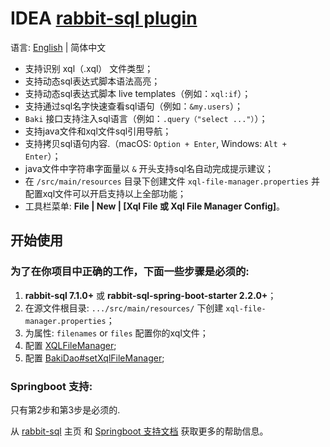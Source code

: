 # IDEA [rabbit-sql plugin](https://plugins.jetbrains.com/plugin/21403-rabbit-sql)

语言: [English](README.md) | 简体中文

- 支持识别 xql（.xql） 文件类型；
- 支持动态sql表达式脚本语法高亮；
- 支持动态sql表达式脚本 live templates（例如：`xql:if`）；
- 支持通过sql名字快速查看sql语句（例如：`&my.users`）；
- `Baki` 接口支持注入sql语言（例如：`.query（"select ..."）`）；
- 支持java文件和xql文件sql引用导航；
- 支持拷贝sql语句内容.（macOS: `Option + Enter`, Windows: `Alt + Enter`）；
- java文件中字符串字面量以 `&` 开头支持sql名自动完成提示建议；
- 在 `/src/main/resources` 目录下创建文件 `xql-file-manager.properties` 并配置xql文件可以开启支持以上全部功能；
- 工具栏菜单: **File | New | [Xql File 或 Xql File Manager Config]**。

## 开始使用

### 为了在你项目中正确的工作，下面一些步骤是必须的:

1. **rabbit-sql 7.1.0+** 或 **rabbit-sql-spring-boot-starter 2.2.0+**；
2. 在源文件根目录: `.../src/main/resources/` 下创建 `xql-file-manager.properties`；
3. 为属性: `filenames` or `files` 配置你的xql文件；
4. 配置 [XQLFileManager](https://github.com/chengyuxing/rabbit-sql#XQLFileManager);
5. 配置 [BakiDao#setXqlFileManager](https://github.com/chengyuxing/rabbit-sql#bakidao);

### Springboot 支持:

只有第2步和第3步是必须的.

从 [rabbit-sql](https://github.com/chengyuxing/rabbit-sql) 主页
和 [Springboot 支持文档](https://github.com/chengyuxing/rabbit-sql-spring-boot-starter) 获取更多的帮助信息。
